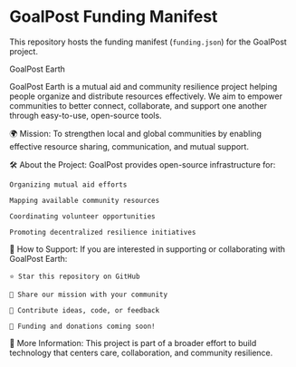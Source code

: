 # GoalPost Funding Manifest

This repository hosts the funding manifest (`funding.json`) for the GoalPost project.

GoalPost Earth

GoalPost Earth is a mutual aid and community resilience project helping people organize and distribute resources effectively.
We aim to empower communities to better connect, collaborate, and support one another through easy-to-use, open-source tools.

🌍 Mission:
To strengthen local and global communities by enabling effective resource sharing, communication, and mutual support.

🛠 About the Project:
GoalPost provides open-source infrastructure for:

    Organizing mutual aid efforts

    Mapping available community resources

    Coordinating volunteer opportunities

    Promoting decentralized resilience initiatives

🤝 How to Support:
If you are interested in supporting or collaborating with GoalPost Earth:

    ⭐ Star this repository on GitHub

    📣 Share our mission with your community

    🤲 Contribute ideas, code, or feedback

    💸 Funding and donations coming soon!

🔗 More Information:
This project is part of a broader effort to build technology that centers care, collaboration, and community resilience.

